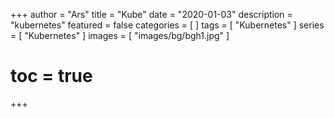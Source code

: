 +++
author = "Ars"
title = "Kube"
date = "2020-01-03"
description = "kubernetes"
featured = false
categories = [
]
tags = [
  "Kubernetes"
]
series = [
  "Kubernetes"
]
images = [
  "images/bg/bgh1.jpg"
]
# toc = true
+++